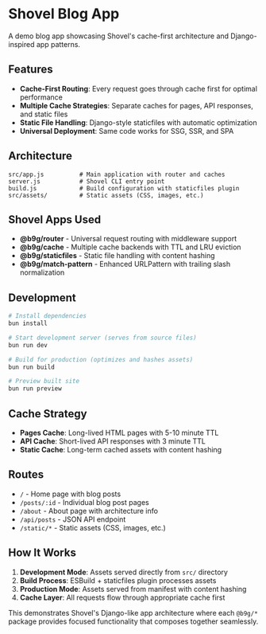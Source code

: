 # Shovel Blog App

A demo blog app showcasing Shovel's cache-first architecture and Django-inspired app patterns.

## Features

- **Cache-First Routing**: Every request goes through cache first for optimal performance
- **Multiple Cache Strategies**: Separate caches for pages, API responses, and static files
- **Static File Handling**: Django-style staticfiles with automatic optimization
- **Universal Deployment**: Same code works for SSG, SSR, and SPA

## Architecture

```
src/app.js          # Main application with router and caches
server.js           # Shovel CLI entry point
build.js            # Build configuration with staticfiles plugin
src/assets/         # Static assets (CSS, images, etc.)
```

## Shovel Apps Used

- **@b9g/router** - Universal request routing with middleware support
- **@b9g/cache** - Multiple cache backends with TTL and LRU eviction
- **@b9g/staticfiles** - Static file handling with content hashing
- **@b9g/match-pattern** - Enhanced URLPattern with trailing slash normalization

## Development

```bash
# Install dependencies
bun install

# Start development server (serves from source files)
bun run dev

# Build for production (optimizes and hashes assets)
bun run build

# Preview built site
bun run preview
```

## Cache Strategy

- **Pages Cache**: Long-lived HTML pages with 5-10 minute TTL
- **API Cache**: Short-lived API responses with 3 minute TTL  
- **Static Cache**: Long-term cached assets with content hashing

## Routes

- `/` - Home page with blog posts
- `/posts/:id` - Individual blog post pages
- `/about` - About page with architecture info
- `/api/posts` - JSON API endpoint
- `/static/*` - Static assets (CSS, images, etc.)

## How It Works

1. **Development Mode**: Assets served directly from `src/` directory
2. **Build Process**: ESBuild + staticfiles plugin processes assets
3. **Production Mode**: Assets served from manifest with content hashing
4. **Cache Layer**: All requests flow through appropriate cache first

This demonstrates Shovel's Django-like app architecture where each `@b9g/*` package provides focused functionality that composes together seamlessly.